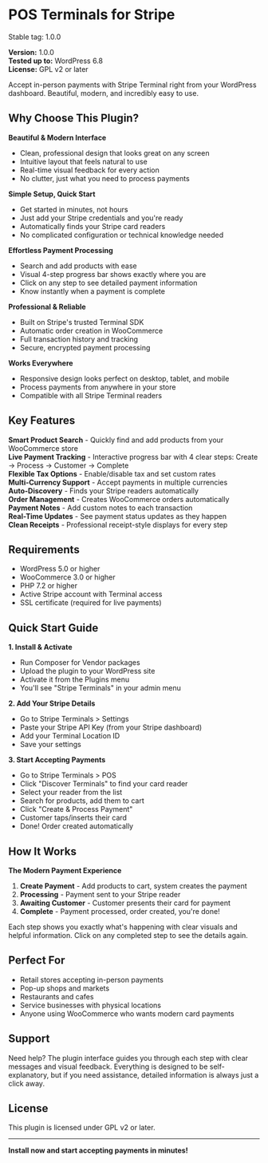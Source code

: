 # POS Terminals for Stripe

Stable tag: 1.0.0

**Version:** 1.0.0  
**Tested up to:** WordPress 6.8  
**License:** GPL v2 or later

Accept in-person payments with Stripe Terminal right from your WordPress dashboard. Beautiful, modern, and incredibly easy to use.

## Why Choose This Plugin?

**Beautiful & Modern Interface**
- Clean, professional design that looks great on any screen
- Intuitive layout that feels natural to use
- Real-time visual feedback for every action
- No clutter, just what you need to process payments

**Simple Setup, Quick Start**
- Get started in minutes, not hours
- Just add your Stripe credentials and you're ready
- Automatically finds your Stripe card readers
- No complicated configuration or technical knowledge needed

**Effortless Payment Processing**
- Search and add products with ease
- Visual 4-step progress bar shows exactly where you are
- Click on any step to see detailed payment information
- Know instantly when a payment is complete

**Professional & Reliable**
- Built on Stripe's trusted Terminal SDK
- Automatic order creation in WooCommerce
- Full transaction history and tracking
- Secure, encrypted payment processing

**Works Everywhere**
- Responsive design looks perfect on desktop, tablet, and mobile
- Process payments from anywhere in your store
- Compatible with all Stripe Terminal readers

## Key Features

**Smart Product Search** - Quickly find and add products from your WooCommerce store  
**Live Payment Tracking** - Interactive progress bar with 4 clear steps: Create → Process → Customer → Complete  
**Flexible Tax Options** - Enable/disable tax and set custom rates  
**Multi-Currency Support** - Accept payments in multiple currencies  
**Auto-Discovery** - Finds your Stripe readers automatically  
**Order Management** - Creates WooCommerce orders automatically  
**Payment Notes** - Add custom notes to each transaction  
**Real-Time Updates** - See payment status updates as they happen  
**Clean Receipts** - Professional receipt-style displays for every step

## Requirements

- WordPress 5.0 or higher
- WooCommerce 3.0 or higher
- PHP 7.2 or higher
- Active Stripe account with Terminal access
- SSL certificate (required for live payments)

## Quick Start Guide

**1. Install & Activate**
- Run Composer for Vendor packages
- Upload the plugin to your WordPress site
- Activate it from the Plugins menu
- You'll see "Stripe Terminals" in your admin menu

**2. Add Your Stripe Details**
- Go to Stripe Terminals > Settings
- Paste your Stripe API Key (from your Stripe dashboard)
- Add your Terminal Location ID
- Save your settings

**3. Start Accepting Payments**
- Go to Stripe Terminals > POS
- Click "Discover Terminals" to find your card reader
- Select your reader from the list
- Search for products, add them to cart
- Click "Create & Process Payment"
- Customer taps/inserts their card
- Done! Order created automatically

## How It Works

**The Modern Payment Experience**

1. **Create Payment** - Add products to cart, system creates the payment
2. **Processing** - Payment sent to your Stripe reader
3. **Awaiting Customer** - Customer presents their card for payment
4. **Complete** - Payment processed, order created, you're done!

Each step shows you exactly what's happening with clear visuals and helpful information. Click on any completed step to see the details again.

## Perfect For

- Retail stores accepting in-person payments
- Pop-up shops and markets
- Restaurants and cafes
- Service businesses with physical locations
- Anyone using WooCommerce who wants modern card payments

## Support

Need help? The plugin interface guides you through each step with clear messages and visual feedback. Everything is designed to be self-explanatory, but if you need assistance, detailed information is always just a click away.

## License

This plugin is licensed under GPL v2 or later.

---

**Install now and start accepting payments in minutes!** 